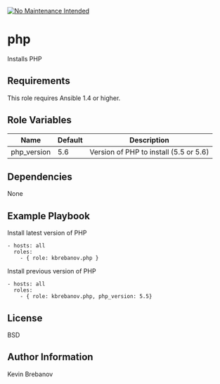 [![No Maintenance Intended](http://unmaintained.tech/badge.svg)](http://unmaintained.tech/)

php
===

Installs PHP

Requirements
------------

This role requires Ansible 1.4 or higher.

Role Variables
--------------

| Name        | Default | Description                            |
|-------------|---------|----------------------------------------|
| php_version | 5.6     | Version of PHP to install (5.5 or 5.6) |

Dependencies
------------

None

Example Playbook
----------------

Install latest version of PHP
```
- hosts: all
  roles:
    - { role: kbrebanov.php }
```

Install previous version of PHP
```
- hosts: all
  roles:
    - { role: kbrebanov.php, php_version: 5.5}
```

License
-------

BSD

Author Information
------------------

Kevin Brebanov
